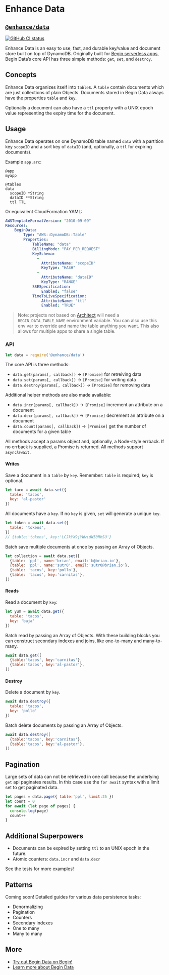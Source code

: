 # Enhance Data
## [`@enhance/data`](https://www.npmjs.com/package/@enhance/data)

[![GitHub CI status](https://github.com/enhance-dev/enhance-data/workflows/Node%20CI/badge.svg)](https://github.com/enhance-dev/enhance-data/actions?query=workflow%3A%22Node+CI%22)

Enhance Data is an easy to use, fast, and durable key/value and document store built on top of DynamoDB. Originally built for [Begin serverless apps](https://begin.com), Begin Data’s core API has three simple methods: `get`, `set`, and `destroy`.

## Concepts

Enhance Data organizes itself into `table`s. A `table` contain documents which are just collections of plain Objects. Documents stored in Begin Data always have the properties `table` and `key`.

Optionally a document can also have a `ttl` property with a UNIX epoch value representing the expiry time for the document.

## Usage

Enhance Data operates on one DynamoDB table named `data` with a partition key `scopeID` and a sort key of `dataID` (and, optionally, a `ttl` for expiring documents).

Example `app.arc`:

```
@app
myapp

@tables
data
  scopeID *String
  dataID **String
  ttl TTL
```

Or equivalent CloudFormation YAML:

```yaml
AWSTemplateFormatVersion: "2010-09-09"
Resources:
    BeginData:
        Type: "AWS::DynamoDB::Table"
        Properties:
            TableName: "data"
            BillingMode: "PAY_PER_REQUEST"
            KeySchema:
              -
                AttributeName: "scopeID"
                KeyType: "HASH"
              -
                AttributeName: "dataID"
                KeyType: "RANGE"
            SSESpecification:
                Enabled: "false"
            TimeToLiveSpecification:
                AttributeName: "ttl"
                Enabled: "TRUE"
```

> Note: projects not based on [Architect](https://arc.codes) will need a `BEGIN_DATA_TABLE_NAME` environment variable. You can also use this env var to override and name the table anything you want. This also allows for multiple apps to share a single table.

### API

```javascript
let data = require('@enhance/data')
```

The core API is three methods:

- `data.get(params[, callback])` → `[Promise]` for retreiving data
- `data.set(params[, callback])` → `[Promise]` for writing data
- `data.destroy(params[, callback])` → `[Promise]` for removing data

Additional helper methods are also made available:

- `data.incr(params[, callback])` → `[Promise]` increment an attribute on a document
- `data.decr(params[, callback])` → `[Promise]` decrement an attribute on a document
- `data.count(params[, callback])` → `[Promise]` get the number of documents for a given table

All methods accept a params object and, optionally, a Node-style errback. If no errback is supplied, a Promise is returned. All methods support `async`/`await`.

#### Writes

Save a document in a `table` by `key`. Remember: `table` is required; `key` is optional.

```javascript
let taco = await data.set({
  table: 'tacos',
  key: 'al-pastor'
})
```

All documents have a `key`. If no `key` is given, `set` will generate a unique `key`.

```javascript
let token = await data.set({
  table: 'tokens',
})
// {table:'tokens', key:'LCJkYX9jYWwidW50RhSU'}
```

Batch save multiple documents at once by passing an Array of Objects.

```javascript
let collection = await data.set([
  {table: 'ppl', name:'brian', email:'b@brian.io'},
  {table: 'ppl', name:'sutr0', email:'sutr0@brian.io'},
  {table: 'tacos', key:'pollo'},
  {table: 'tacos', key:'carnitas'},
])
```

#### Reads

Read a document by `key`:

```javascript
let yum = await data.get({
  table: 'tacos',
  key: 'baja'
})
```

Batch read by passing an Array of Objects. With these building blocks you can construct secondary indexes and joins, like one-to-many and many-to-many.

```javascript
await data.get([
  {table:'tacos', key:'carnitas'},
  {table:'tacos', key:'al-pastor'},
])
```

#### Destroy

Delete a document by `key`.

```javascript
await data.destroy({
  table: 'tacos',
  key: 'pollo'
})
```

Batch delete documents by passing an Array of Objects.

```javascript
await data.destroy([
  {table:'tacos', key:'carnitas'},
  {table:'tacos', key:'al-pastor'},
])
```

## Pagination

Large sets of data can not be retrieved in one call because the underlying `get` api paginates results.
In this case use the `for await` syntax with a limit set to get paginated data.

```javascript
let pages = data.page({ table:'ppl', limit:25 })
let count = 0
for await (let page of pages) {
  console.log(page)
  count++
}
```

## Additional Superpowers

- Documents can be expired by setting `ttl` to an UNIX epoch in the future.
- Atomic counters: `data.incr` and `data.decr`

See the tests for more examples!

## Patterns

Coming soon! Detailed guides for various data persistence tasks:

- Denormalizing
- Pagination
- Counters
- Secondary indexes
- One to many
- Many to many

## More

- [Try out Begin Data on Begin!](https://begin.com)
- [Learn more about Begin Data](https://docs.begin.com/en/data/begin-data/)
